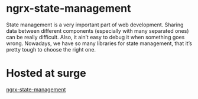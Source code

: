 # ngrx-state-management

State management is a very important part of web development. Sharing data between different components (especially with many separated ones) can be really difficult. Also, it ain’t easy to debug it when something goes wrong. Nowadays, we have so many libraries for state management, that it’s pretty tough to choose the right one.

# Hosted at surge

[ngrx-state-management](http://ngrx-state-management.surge.sh/)
